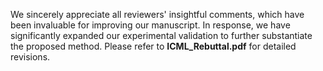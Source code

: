 We sincerely appreciate all reviewers' insightful comments, which have been invaluable for improving our manuscript. In response, we have significantly expanded our experimental validation to further substantiate the proposed method. Please refer to **ICML_Rebuttal.pdf** for detailed revisions.
